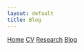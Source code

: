 ```yaml
---
layout: default
title: Blog
---
```


<link rel="stylesheet" href="/assets/css/style.css">

<div class="navbar">
  <a href="/">Home</a>
  <a href="/CV.md">CV</a>
  <a href="/research.md">Research</a>
  <a href="/blog.md">Blog</a>
</div>
